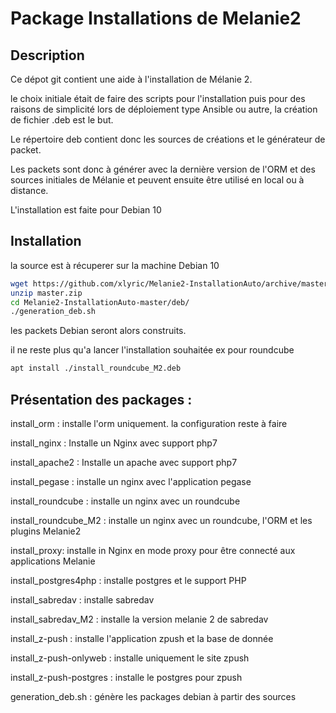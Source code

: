 
# Package Installations de Melanie2 

## Description

Ce dépot git contient une aide à l'installation de Mélanie 2. 

le choix initiale était de faire des scripts pour l'installation puis pour des raisons de simplicité lors de déploiement type Ansible ou autre, la création de fichier .deb est le but.

Le répertoire deb contient donc les sources de créations et le générateur de packet.

Les packets sont donc à générer avec la dernière version de l'ORM et des sources initiales de Mélanie 
et peuvent ensuite être utilisé en local ou à distance. 

L'installation est faite pour Debian 10

## Installation 

la source est à récuperer sur la machine Debian 10 

```bash
wget https://github.com/xlyric/Melanie2-InstallationAuto/archive/master.zip
unzip master.zip
cd Melanie2-InstallationAuto-master/deb/
./generation_deb.sh
```

les packets Debian seront alors construits. 

il ne reste plus qu'a lancer l'installation souhaitée ex pour roundcube
```bash
apt install ./install_roundcube_M2.deb
```


## Présentation des packages :

install_orm : installe l'orm uniquement. la configuration reste à faire

install_nginx : Installe un Nginx avec support php7

install_apache2 : Installe un apache avec support php7

install_pegase : installe un nginx avec l'application pegase

install_roundcube : installe un nginx avec un roundcube

install_roundcube_M2 : installe un nginx avec un roundcube, l'ORM et les plugins Melanie2

install_proxy: installe in Nginx en mode proxy pour être connecté aux applications Melanie

install_postgres4php : installe postgres et le support PHP

install_sabredav : installe sabredav

install_sabredav_M2 : installe la version melanie 2 de sabredav

install_z-push : installe l'application zpush et la base de donnée

install_z-push-onlyweb : installe uniquement le site zpush

install_z-push-postgres : installe le postgres pour zpush

generation_deb.sh : génère les packages debian à partir des sources


